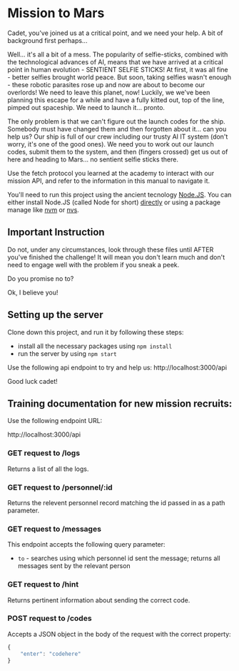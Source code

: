# Mission to Mars

Cadet, you've joined us at a critical point, and we need your help. A bit of background first perhaps...

Well... it's all a bit of a mess. The popularity of selfie-sticks, combined with the technological advances of AI, means that we have arrived at a critical point in human evolution - SENTIENT SELFIE STICKS! At first, it was all fine - better selfies brought world peace. But soon, taking selfies wasn't enough - these robotic parasites rose up and now are about to become our overlords! We need to leave this planet, now! Luckily, we we've been planning this escape for a while and have a fully kitted out, top of the line, pimped out spaceship. We need to launch it... pronto.

The only problem is that we can't figure out the launch codes for the ship. Somebody must have changed them and then forgotten about it... can you help us? Our ship is full of our crew including our trusty AI IT system (don't worry, it's one of the good ones). We need you to work out our launch codes, submit them to the system, and then (fingers crossed) get us out of here and heading to Mars... no sentient selfie sticks there.

Use the fetch protocol you learned at the academy to interact with our mission API, and refer to the information in this manual to navigate it.

You'll need to run this project using the ancient tecnology [Node.JS](https://nodejs.org/en/learn/getting-started/introduction-to-nodejs). You can either install Node.JS (called Node for short) [directly](https://nodejs.org/en/download) or using a package manage like [nvm](https://nodejs.org/en/download/package-manager#nvm) or [nvs](https://nodejs.org/en/download/package-manager#nvs).

## Important Instruction

Do not, under any circumstances, look through these files until AFTER you've finished the challenge! It will mean you don't learn much and don't need to engage well with the problem if you sneak a peek.

Do you promise no to?

Ok, I believe you!

## Setting up the server

Clone down this project, and run it by following these steps:

- install all the necessary packages using `npm install`
- run the server by using `npm start`

Use the following api endpoint to try and help us: http://localhost:3000/api

Good luck cadet!

## Training documentation for new mission recruits:

Use the following endpoint URL:

http://localhost:3000/api

### GET request to /logs

Returns a list of all the logs.

### GET request to /personnel/:id

Returns the relevent personnel record matching the id passed in as a path parameter.

### GET request to /messages

This endpoint accepts the following query parameter:

- `to` - searches using which personnel id sent the message; returns all messages sent by the relevant person

### GET request to /hint

Returns pertinent information about sending the correct code.

### POST request to /codes

Accepts a JSON object in the body of the request with the correct property:

```js
{
    "enter": "codehere"
}
```
